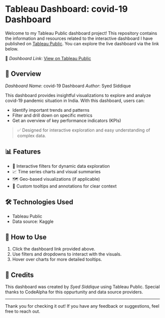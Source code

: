 # Tableau Dashboard: covid-19 Dashboard

Welcome to my Tableau Public dashboard project! This repository contains the information and resources related to the interactive dashboard I have published on [Tableau Public](https://public.tableau.com/). You can explore the live dashboard via the link below.

🔗 *Dashboard Link*: [View on Tableau Public]([https://public.tableau.com/your-dashboard-link](https://public.tableau.com/views/covid-19Dashboard_17535409017980/Dashboard2?:language=en-US&:sid=&:redirect=auth&:display_count=n&:origin=viz_share_link))

## 🧾 Overview

*Dashboard Name*: covid-19 Dashboard 
*Author*: Syed Siddique

This dashboard provides insightful visualizations to explore and analyze covid-19 pandemic situation in India. With this dashboard, users can:

- Identify important trends and patterns
- Filter and drill down on specific metrics
- Get an overview of key performance indicators (KPIs)

> ✅ Designed for interactive exploration and easy understanding of complex data.

## 📊 Features

- 🚀 Interactive filters for dynamic data exploration
- 📈 Time series charts and visual summaries
- 🗺 Geo-based visualizations (if applicable)
- 📌 Custom tooltips and annotations for clear context

## 🛠 Technologies Used

- Tableau Public
- Data source: Kaggle

## 📝 How to Use

1. Click the dashboard link provided above.
2. Use filters and dropdowns to interact with the visuals.
3. Hover over charts for more detailed tooltips.

## 🌟 Credits

This dashboard was created by *Syed Siddique* using Tableau Public. Special thanks to CodeAlpha for this oppurtunity and data source providers.

---

Thank you for checking it out! If you have any feedback or suggestions, feel free to reach out.
